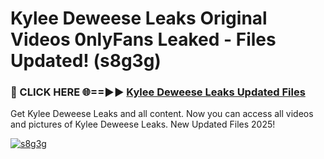# Kylee Deweese Leaks Original Videos 0nlyFans Leaked - Files Updated! (s8g3g)

<h3>🔴 CLICK HERE 🌐==►► <a href="https://tinyurl.com/2jnfzry5" rel="nofollow">Kylee Deweese Leaks Updated Files</a></h3>

Get Kylee Deweese Leaks and all content. Now you can access all videos and pictures of Kylee Deweese Leaks. New Updated Files 2025!

[![s8g3g](https://i.imgur.com/GyGTBgg.gif)](https://tinyurl.com/2jnfzry5)
